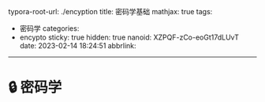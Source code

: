 typora-root-url: ./encyption
title: 密码学基础
mathjax: true
tags:
  - 密码学
categories:
  - encypto
sticky: true
hidden: true
nanoid: XZPQF-zCo-eoGt17dLUvT
date: 2023-02-14 18:24:51
abbrlink:
---



# :lock: 密码学





